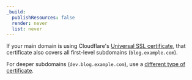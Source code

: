 ```yaml
---
_build:
  publishResources: false
  render: never
  list: never
---
```


If your main domain is using Cloudflare's [Universal SSL certificate](/ssl/edge-certificates/universal-ssl/), that certificate also covers all first-level subdomains (`blog.example.com`).

For deeper subdomains (`dev.blog.example.com`), use a [different type of certificate](/ssl/edge-certificates/universal-ssl/limitations/#full-setup).